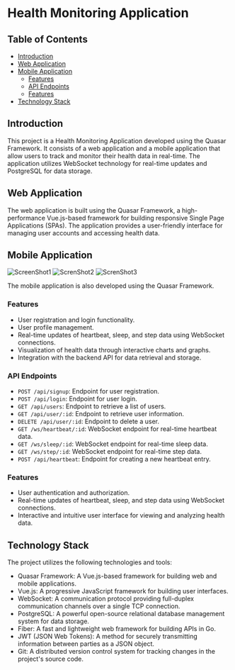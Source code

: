 # Health Monitoring Application

## Table of Contents

- [Introduction](#introduction)
- [Web Application](#web-application)
- [Mobile Application](#mobile-application)
  - [Features](#features)
  - [API Endpoints](#api-endpoints)
  - [Features](#features)
- [Technology Stack](#technology-stack)

## Introduction

This project is a Health Monitoring Application developed using the Quasar Framework. It consists of a web application and a mobile application that allow users to track and monitor their health data in real-time. The application utilizes WebSocket technology for real-time updates and PostgreSQL for data storage.

## Web Application

The web application is built using the Quasar Framework, a high-performance Vue.js-based framework for building responsive Single Page Applications (SPAs). The application provides a user-friendly interface for managing user accounts and accessing health data.

## Mobile Application
![ScreenShot1](https://raw.githubusercontent.com/AYGA2K/Health-Monitor/main/Screenshots/Screenshot_2023-07-07-20-21-24_1920x1080.png)
![ScrenShot2](https://github.com/AYGA2K/Health-Monitor/blob/main/Screenshots/Screenshot_2023-07-07-20-22-51_1920x1080.png?raw=true)
![ScrenShot3](https://github.com/AYGA2K/Health-Monitor/blob/main/Screenshots/Screenshot_2023-07-07-20-23-52_1920x1080.png?raw=true)

The mobile application is also developed using the Quasar Framework. 

### Features

- User registration and login functionality.
- User profile management.
- Real-time updates of heartbeat, sleep, and step data using WebSocket connections.
- Visualization of health data through interactive charts and graphs.
- Integration with the backend API for data retrieval and storage.

### API Endpoints

- `POST /api/signup`: Endpoint for user registration.
- `POST /api/login`: Endpoint for user login.
- `GET /api/users`: Endpoint to retrieve a list of users.
- `GET /api/user/:id`: Endpoint to retrieve user information.
- `DELETE /api/user/:id`: Endpoint to delete a user.
- `GET /ws/heartbeat/:id`: WebSocket endpoint for real-time heartbeat data.
- `GET /ws/sleep/:id`: WebSocket endpoint for real-time sleep data.
- `GET /ws/step/:id`: WebSocket endpoint for real-time step data.
- `POST /api/heartbeat`: Endpoint for creating a new heartbeat entry.

### Features

- User authentication and authorization.
- Real-time updates of heartbeat, sleep, and step data using WebSocket connections.
- Interactive and intuitive user interface for viewing and analyzing health data.


## Technology Stack

The project utilizes the following technologies and tools:

- Quasar Framework: A Vue.js-based framework for building web and mobile applications.
- Vue.js: A progressive JavaScript framework for building user interfaces.
- WebSocket: A communication protocol providing full-duplex communication channels over a single TCP connection.
- PostgreSQL: A powerful open-source relational database management system for data storage.
- Fiber: A fast and lightweight web framework for building APIs in Go.
- JWT (JSON Web Tokens): A method for securely transmitting information between parties as a JSON object.
- Git: A distributed version control system for tracking changes in the project's source code.



